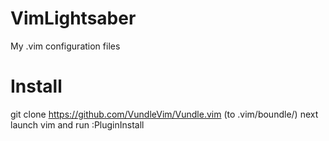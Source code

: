 # VimLightsaber
My .vim configuration files

# Install
git clone https://github.com/VundleVim/Vundle.vim (to .vim/boundle/)
next launch vim and run :PluginInstall

